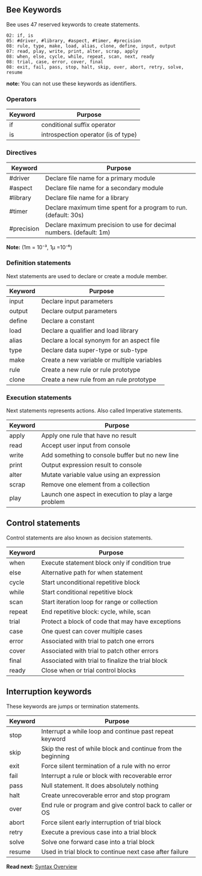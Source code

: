 ## Bee Keywords

Bee uses 47 reserved keywords to create statements. 

```
02: if, is
05: #driver, #library, #aspect, #timer, #precision
08: rule, type, make, load, alias, clone, define, input, output
07: read, play, write, print, alter, scrap, apply 
08: when, else, cycle, while, repeat, scan, next, ready
08: trial, case, error, cover, final
08: exit, fail, pass, stop, halt, skip, over, abort, retry, solve, resume
```

**note:** You can not use these keywords as identifiers. 

### Operators

| Keyword     | Purpose
|-------------|--------------------------------------------------------
| if          | conditional suffix operator
| is          | introspection operator (is of type)

### Directives

| Keyword     | Purpose
|-------------|--------------------------------------------------------
| #driver     | Declare file name for a primary module
| #aspect     | Declare file name for a secondary module
| #library    | Declare file name for a library
| #timer      | Declare maximum time spent for a program to run. (default: 30s)
| #precision  | Declare maximum precision to use for decimal numbers. (default: 1m) 

**Note:** (1m = 10⁻³, 1μ =10⁻⁶)

### Definition statements

Next statements are used to declare or create a module member.

| Keyword  | Purpose
|----------|--------------------------------------------------
| input    | Declare input parameters
| output   | Declare output parameters
| define   | Declare a constant 
| load     | Declare a qualifier and load library
| alias    | Declare a local synonym for an aspect file
| type     | Declare data super-type or sub-type
| make     | Create a new variable or multiple variables
| rule     | Create a new rule or rule prototype 
| clone    | Create a new rule from an rule prototype

### Execution statements

Next statements represents actions. Also called Imperative statements.

| Keyword  | Purpose
|----------|--------------------------------------------------
| apply    | Apply one rule that have no result
| read     | Accept user input from console 
| write    | Add something to console buffer but no new line 
| print    | Output expression result to console 
| alter    | Mutate variable value using an expression
| scrap    | Remove one element from a collection
| play     | Launch one aspect in execution to play a large problem

## Control statements

Control statements are also known as decision statements.

| Keyword  | Purpose
|----------|------------------------------------------------------
| when     | Execute statement block only if condition true
| else     | Alternative path for when statement
| cycle    | Start unconditional repetitive block
| while    | Start conditional repetitive block
| scan     | Start iteration loop for range or collection
| repeat   | End repetitive block: cycle, while, scan
| trial    | Protect a block of code that may have exceptions
| case     | One quest can cover multiple cases
| error    | Associated with trial to patch one errors
| cover    | Associated with trial to patch other errors
| final    | Associated with trial to finalize the trial block
| ready    | Close when or trial control blocks

## Interruption keywords

These keywords are jumps or termination statements.

| Keyword  | Purpose
|----------|----------------------------------------------------------------
| stop     | Interrupt a while loop and continue past repeat keyword
| skip     | Skip the rest of while block and continue from the beginning
| exit     | Force silent termination of a rule with no error 
| fail     | Interrupt a rule or block with recoverable error
| pass     | Null statement. It does absolutely nothing
| halt     | Create unrecoverable error and stop program
| over     | End rule or program and give control back to caller or OS
| abort    | Force silent early interruption of trial block
| retry    | Execute a previous case into a trial block
| solve    | Solve one forward case into a trial block
| resume   | Used in trial block to continue next case after failure

**Read next:** [Syntax Overview](overview.md)